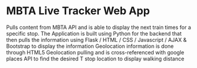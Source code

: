 # MBTA Live Tracker Web App
Pulls content from MBTA API and is able to display the next train times for a specific stop. 
The Application is built using Python for the backend that then pulls the information using Flask / HTML / CSS / Javascript / AJAX & Bootstrap to display the information
Geolocation information is done through HTML5 Geolocation pulling and is cross-referenced with google places API to find the desired T stop location to display walking distance
